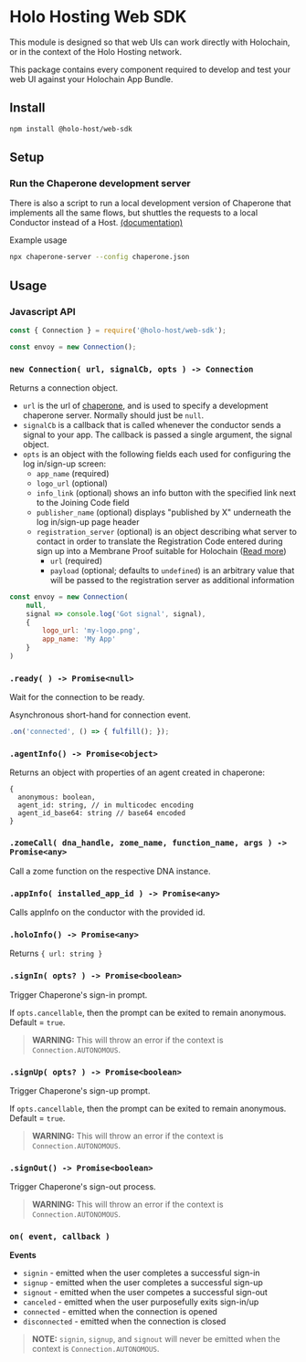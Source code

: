 
# Holo Hosting Web SDK
This module is designed so that web UIs can work directly with Holochain, or in the context of the
Holo Hosting network.

This package contains every component required to develop and test your web UI against your
Holochain App Bundle.

## Install

```bash
npm install @holo-host/web-sdk
```

## Setup

### Run the Chaperone development server
There is also a script to run a local development version of Chaperone that implements all the same
flows, but shuttles the requests to a local Conductor instead of a Host. [(documentation)](https://github.com/Holo-Host/chaperone/#npx-chaperone-server---config-configruation)

Example usage
```bash
npx chaperone-server --config chaperone.json
```


## Usage

### Javascript API

```javascript
const { Connection } = require('@holo-host/web-sdk');

const envoy = new Connection();
```

### `new Connection( url, signalCb, opts ) -> Connection`
Returns a connection object.
- `url` is the url of [chaperone](https://github.com/Holo-Host/chaperone), and is used to specify a development chaperone server. Normally should just be `null`.
- `signalCb` is a callback that is called whenever the conductor sends a signal to your app. The callback is passed a single argument, the signal object.
- `opts` is an object with the following fields each used for configuring the log in/sign-up screen:
    - `app_name` (required)
    - `logo_url` (optional)
    - `info_link` (optional) shows an info button with the specified link next to the Joining Code field
    - `publisher_name` (optional) displays "published by X" underneath the log in/sign-up page header
    - `registration_server` (optional) is an object describing what server to contact in order to translate the Registration Code entered during sign up into a Membrane Proof suitable for Holochain ([Read more](https://github.com/Holo-Host/holo-nixpkgs/tree/develop/overlays/holo-nixpkgs/holo-registration-service))
        - `url` (required)
        - `payload` (optional; defaults to `undefined`) is an arbitrary value that will be passed to the registration server as additional information

```javascript
const envoy = new Connection(
    null,
    signal => console.log('Got signal', signal),
    {
        logo_url: 'my-logo.png',
        app_name: 'My App'
    }
)
```

### `.ready( ) -> Promise<null>`
Wait for the connection to be ready.

Asynchronous short-hand for connection event.
```javascript
.on('connected', () => { fulfill(); });
```

### `.agentInfo() -> Promise<object>`
Returns an object with properties of an agent created in chaperone:
```
{
  anonymous: boolean,
  agent_id: string, // in multicodec encoding
  agent_id_base64: string // base64 encoded
}
```

### `.zomeCall( dna_handle, zome_name, function_name, args ) -> Promise<any>`
Call a zome function on the respective DNA instance.

### `.appInfo( installed_app_id ) -> Promise<any>`
Calls appInfo on the conductor with the provided id.

### `.holoInfo() -> Promise<any>`
Returns `{
  url: string
}`

### `.signIn( opts? ) -> Promise<boolean>`
Trigger Chaperone's sign-in prompt.

If `opts.cancellable`, then the prompt can be exited to remain anonymous. Default = `true`.

> **WARNING:** This will throw an error if the context is `Connection.AUTONOMOUS`.

### `.signUp( opts? ) -> Promise<boolean>`
Trigger Chaperone's sign-up prompt.

If `opts.cancellable`, then the prompt can be exited to remain anonymous. Default = `true`.

> **WARNING:** This will throw an error if the context is `Connection.AUTONOMOUS`.

### `.signOut() -> Promise<boolean>`
Trigger Chaperone's sign-out process.

> **WARNING:** This will throw an error if the context is `Connection.AUTONOMOUS`.

### `on( event, callback )`

**Events**

- `signin` - emitted when the user completes a successful sign-in
- `signup` - emitted when the user completes a successful sign-up
- `signout` - emitted when the user competes a successful sign-out
- `canceled` - emitted when the user purposefully exits sign-in/up
- `connected` - emitted when the connection is opened
- `disconnected` - emitted when the connection is closed

> **NOTE:** `signin`, `signup`, and `signout` will never be emitted when the context is
> `Connection.AUTONOMOUS`.
